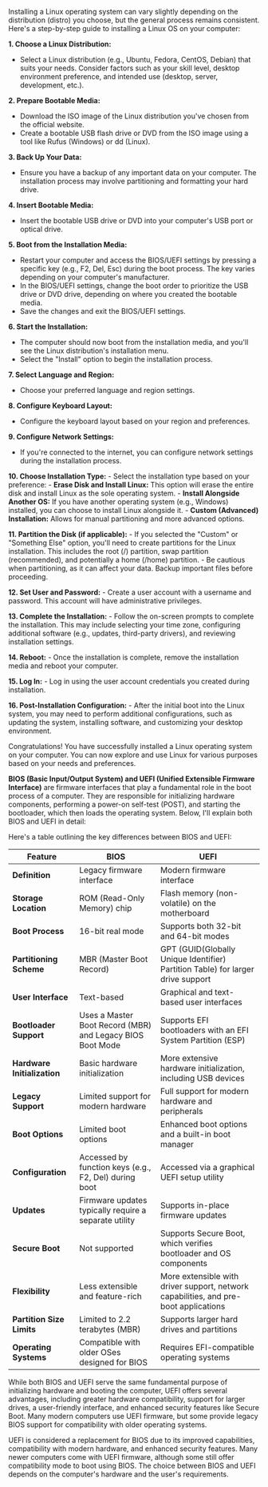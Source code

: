 Installing a Linux operating system can vary slightly depending on the distribution (distro) you choose, but the general process remains consistent.
 Here's a step-by-step guide to installing a Linux OS on your computer:

**1. Choose a Linux Distribution:**
   - Select a Linux distribution (e.g., Ubuntu, Fedora, CentOS, Debian) that suits your needs. Consider factors such as your skill level, desktop environment preference, and intended use (desktop, server, development, etc.).

**2. Prepare Bootable Media:**
   - Download the ISO image of the Linux distribution you've chosen from the official website.
   - Create a bootable USB flash drive or DVD from the ISO image using a tool like Rufus (Windows) or dd (Linux).

**3. Back Up Your Data:**
   - Ensure you have a backup of any important data on your computer. The installation process may involve partitioning and formatting your hard drive.

**4. Insert Bootable Media:**
   - Insert the bootable USB drive or DVD into your computer's USB port or optical drive.

**5. Boot from the Installation Media:**
   - Restart your computer and access the BIOS/UEFI settings by pressing a specific key (e.g., F2, Del, Esc) during the boot process. The key varies depending on your computer's manufacturer.
   - In the BIOS/UEFI settings, change the boot order to prioritize the USB drive or DVD drive, depending on where you created the bootable media.
   - Save the changes and exit the BIOS/UEFI settings.

**6. Start the Installation:**
   - The computer should now boot from the installation media, and you'll see the Linux distribution's installation menu.
   - Select the "Install" option to begin the installation process.

**7. Select Language and Region:**
   - Choose your preferred language and region settings.

**8. Configure Keyboard Layout:**
   - Configure the keyboard layout based on your region and preferences.

**9. Configure Network Settings:**
   - If you're connected to the internet, you can configure network settings during the installation process.

**10. Choose Installation Type:**
    - Select the installation type based on your preference:
      - **Erase Disk and Install Linux:** This option will erase the entire disk and install Linux as the sole operating system.
      - **Install Alongside Another OS:** If you have another operating system (e.g., Windows) installed, you can choose to install Linux alongside it.
      - **Custom (Advanced) Installation:** Allows for manual partitioning and more advanced options.

**11. Partition the Disk (if applicable):**
    - If you selected the "Custom" or "Something Else" option, you'll need to create partitions for the Linux installation. This includes the root (/) partition, swap partition (recommended), and potentially a home (/home) partition.
    - Be cautious when partitioning, as it can affect your data. Backup important files before proceeding.

**12. Set User and Password:**
    - Create a user account with a username and password. This account will have administrative privileges.

**13. Complete the Installation:**
    - Follow the on-screen prompts to complete the installation. This may include selecting your time zone, configuring additional software (e.g., updates, third-party drivers), and reviewing installation settings.

**14. Reboot:**
    - Once the installation is complete, remove the installation media and reboot your computer.

**15. Log In:**
    - Log in using the user account credentials you created during installation.

**16. Post-Installation Configuration:**
    - After the initial boot into the Linux system, you may need to perform additional configurations, such as updating the system, installing software, and customizing your desktop environment.

Congratulations! You have successfully installed a Linux operating system on your computer. You can now explore and use Linux for various purposes based on your needs and preferences.

**BIOS (Basic Input/Output System) and UEFI (Unified Extensible Firmware Interface)** are firmware interfaces that play a fundamental role in the boot process of a computer. They are responsible for initializing hardware components, performing a power-on self-test (POST), and starting the bootloader, which then loads the operating system. Below, I'll explain both BIOS and UEFI in detail:

Here's a table outlining the key differences between BIOS and UEFI:

| Feature                    | BIOS                        | UEFI                                |
|----------------------------|-----------------------------|-------------------------------------|
| **Definition**             | Legacy firmware interface   | Modern firmware interface           |
| **Storage Location**       | ROM (Read-Only Memory) chip | Flash memory (non-volatile) on the motherboard |
| **Boot Process**           | 16-bit real mode            | Supports both 32-bit and 64-bit modes |
| **Partitioning Scheme**    | MBR (Master Boot Record)    | GPT (GUID(Globally Unique Identifier) Partition Table) for larger drive support |
| **User Interface**         | Text-based                  | Graphical and text-based user interfaces |
| **Bootloader Support**     | Uses a Master Boot Record (MBR) and Legacy BIOS Boot Mode | Supports EFI bootloaders with an EFI System Partition (ESP) |
| **Hardware Initialization** | Basic hardware initialization | More extensive hardware initialization, including USB devices |
| **Legacy Support**         | Limited support for modern hardware | Full support for modern hardware and peripherals |
| **Boot Options**           | Limited boot options        | Enhanced boot options and a built-in boot manager |
| **Configuration**          | Accessed by function keys (e.g., F2, Del) during boot | Accessed via a graphical UEFI setup utility |
| **Updates**                | Firmware updates typically require a separate utility | Supports in-place firmware updates |
| **Secure Boot**            | Not supported               | Supports Secure Boot, which verifies bootloader and OS components |
| **Flexibility**            | Less extensible and feature-rich | More extensible with driver support, network capabilities, and pre-boot applications |
| **Partition Size Limits**  | Limited to 2.2 terabytes (MBR) | Supports larger hard drives and partitions |
| **Operating Systems**      | Compatible with older OSes designed for BIOS | Requires EFI-compatible operating systems |

While both BIOS and UEFI serve the same fundamental purpose of initializing hardware and booting the computer, UEFI offers several advantages, including greater hardware compatibility, support for larger drives, a user-friendly interface, and enhanced security features like Secure Boot. Many modern computers use UEFI firmware, but some provide legacy BIOS support for compatibility with older operating systems.

UEFI is considered a replacement for BIOS due to its improved capabilities, compatibility with modern hardware, and enhanced security features. Many newer computers come with UEFI firmware, although some still offer compatibility mode to boot using BIOS. The choice between BIOS and UEFI depends on the computer's hardware and the user's requirements.